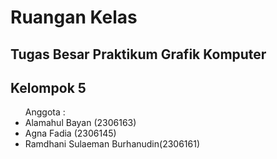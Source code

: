 <h1>Ruangan Kelas</h1>
<h2>Tugas Besar Praktikum Grafik Komputer</h2>
<h2>Kelompok 5</h2>
<ul> Anggota :
  <li>Alamahul Bayan (2306163)</li>
  <li>Agna Fadia (2306145)</li>
  <li>Ramdhani Sulaeman Burhanudin(2306161)</li>
</ul>
